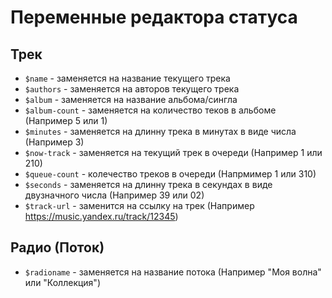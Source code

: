 # Переменные редактора статуса
## Трек
- `$name` - заменяется на название текущего трека
- `$authors` - заменяется на авторов текущего трека
- `$album` - заменяется на название альбома/сингла
- `$album-count` - заменяется на количество теков в альбоме (Например 5 или 1)
- `$minutes` - заменяется на длинну трека в минутах в виде числа (Например 3)
- `$now-track` - заменяется на текущий трек в очереди (Например 1 или 210)
- `$queue-count` - колечество треков в очереди (Напрмимер 1 или 310)
- `$seconds` - заменяется на длинну трека в секундах в виде двузначного числа (Например 39 или 02)
- `$track-url` - заменится на ссылку на трек (Например https://music.yandex.ru/track/12345)
## Радио (Поток)
- `$radioname` - заменяется на название потока (Например "Моя волна" или "Коллекция")